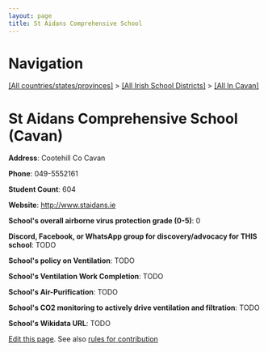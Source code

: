 ```yaml
---
layout: page
title: St Aidans Comprehensive School
---
```

# Navigation

[[All countries/states/provinces]](../../..) > [[All Irish School Districts]](../..) > [[All In Cavan]](..)

# St Aidans Comprehensive School (Cavan)

**Address**: Cootehill Co Cavan

**Phone**: 049-5552161

**Student Count**: 604

**Website**: <http://www.staidans.ie>

**School's overall airborne virus protection grade (0-5)**: 0

**Discord, Facebook, or WhatsApp group for discovery/advocacy for THIS school**: TODO

**School's policy on Ventilation**: TODO

**School's Ventilation Work Completion**: TODO

**School's Air-Purification**: TODO

**School's CO2 monitoring to actively drive ventilation and filtration**: TODO

**School's Wikidata URL**: TODO


[Edit this page](https://github.com/ventilate-schools/Ireland/edit/main/./Cavan/St_Aidans_Comprehensive_School.md). See also [rules for contribution](../../../contribution-rules/)